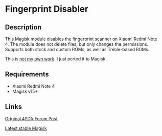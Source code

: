 # **Fingerprint Disabler**

## Description
This Magisk module disables the fingerprint scanner on Xiaomi Redmi Note 4. The module does not delete files, but only changes the permissions. Supports both stock and custom ROMs, as well as Treble-based ROMs.

This is [not my own work](https://4pda.ru/forum/index.php?showtopic=809215&st=540#entry67065799). I just ported it to Magisk.

## Requirements
- Xiaomi Redmi Note 4
- Magisk v15+

## Links
[Original 4PDA Forum Post](https://4pda.ru/forum/index.php?showtopic=809215&st=540#entry67065799)

[Latest stable Magisk](http://www.tiny.cc/latestmagisk)

